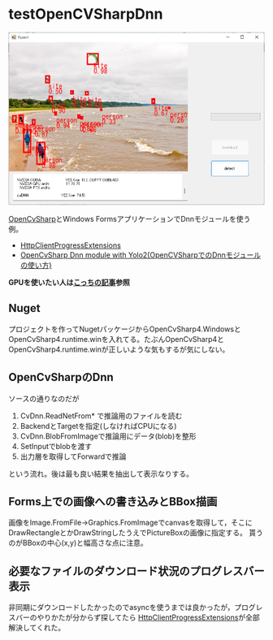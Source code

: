 # testOpenCVSharpDnn

![](https://github.com/eiichiromomma/testOpenCVSharpDnn/blob/master/testOpenCVSharpDnn.png)

[OpenCvSharp](https://github.com/shimat/opencvsharp)とWindows FormsアプリケーションでDnnモジュールを使う例。

* [HttpClientProgressExtensions](https://gist.github.com/dalexsoto/9fd3c5bdbe9f61a717d47c5843384d11)
* [OpenCvSharp Dnn module with Yolo2(OpenCVSharpでのDnnモジュールの使い方)](https://github.com/died/OpenCvSharpDnnYolo)

**GPUを使いたい人は[こっちの記事](https://github.com/eiichiromomma/CVMLAB/wiki/OpenCVSharp-GPU)参照**

## Nuget

プロジェクトを作ってNugetパッケージからOpenCvSharp4.WindowsとOpenCvSharp4.runtime.winを入れてる。たぶんOpenCvSharp4とOpenCvSharp4.runtime.winが正しいような気もするが気にしない。

## OpenCvSharpのDnn

ソースの通りなのだが
1. CvDnn.ReadNetFrom* で推論用のファイルを読む
2. BackendとTargetを指定(しなければCPUになる)
3. CvDnn.BlobFromImageで推論用にデータ(blob)を整形
4. SetInputでblobを渡す
5. 出力層を取得してForwardで推論

という流れ。後は最も良い結果を抽出して表示なりする。

## Forms上での画像への書き込みとBBox描画

画像をImage.FromFile→Graphics.FromImageでcanvasを取得して，そこにDrawRectangleとかDrawStringしたうえでPictureBoxの画像に指定する。
貰うのがBBoxの中心(x,y)と幅高さな点に注意。

## 必要なファイルのダウンロード状況のプログレスバー表示

非同期にダウンロードしたかったのでasyncを使うまでは良かったが，プログレスバーのやりかたが分からず探してたら
[HttpClientProgressExtensions](https://gist.github.com/dalexsoto/9fd3c5bdbe9f61a717d47c5843384d11)が全部解決してくれた。

